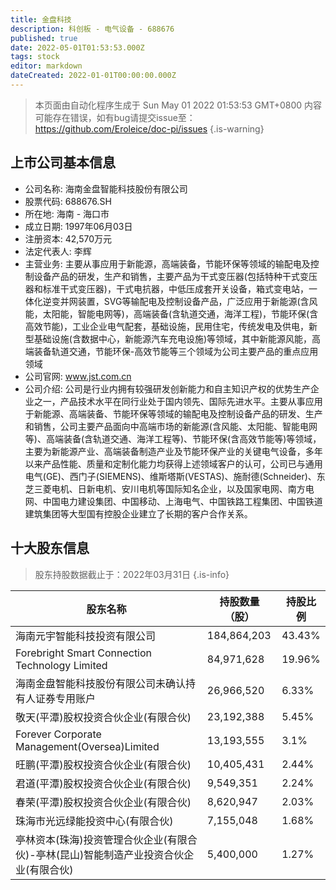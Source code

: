 ```yaml
---
title: 金盘科技
description: 科创板 - 电气设备 - 688676
published: true
date: 2022-05-01T01:53:53.000Z
tags: stock
editor: markdown
dateCreated: 2022-01-01T00:00:00.000Z
---
```


> 本页面由自动化程序生成于 Sun May 01 2022 01:53:53 GMT+0800
> 内容可能存在错误，如有bug请提交issue至：https://github.com/Eroleice/doc-pi/issues
{.is-warning}

## 上市公司基本信息
- 公司名称: 海南金盘智能科技股份有限公司
- 股票代码: 688676.SH
- 所在地: 海南 - 海口市
- 成立日期: 1997年06月03日
- 注册资本: 42,570万元
- 法定代表人: 李辉
- 主营业务: 主要从事应用于新能源，高端装备，节能环保等领域的输配电及控制设备产品的研发，生产和销售，主要产品为干式变压器(包括特种干式变压器和标准干式变压器)，干式电抗器，中低压成套开关设备，箱式变电站，一体化逆变并网装置，SVG等输配电及控制设备产品，广泛应用于新能源(含风能，太阳能，智能电网等)，高端装备(含轨道交通，海洋工程)，节能环保(含高效节能)，工业企业电气配套，基础设施，民用住宅，传统发电及供电，新型基础设施(含数据中心，新能源汽车充电设施)等领域，其中新能源风能，高端装备轨道交通，节能环保-高效节能等三个领域为公司主要产品的重点应用领域
- 公司官网: www.jst.com.cn
- 公司介绍: 公司是行业内拥有较强研发创新能力和自主知识产权的优势生产企业之一，产品技术水平在同行业处于国内领先、国际先进水平。主要从事应用于新能源、高端装备、节能环保等领域的输配电及控制设备产品的研发、生产和销售，公司主要产品面向中高端市场的新能源(含风能、太阳能、智能电网等)、高端装备(含轨道交通、海洋工程等)、节能环保(含高效节能等)等领域，主要为新能源产业、高端装备制造产业及节能环保产业的关键电气设备，多年以来产品性能、质量和定制化能力均获得上述领域客户的认可，公司已与通用电气(GE)、西门子(SIEMENS)、维斯塔斯(VESTAS)、施耐德(Schneider)、东芝三菱电机、日新电机、安川电机等国际知名企业，以及国家电网、南方电网、中国电力建设集团、中国移动、上海电气、中国铁路工程集团、中国铁道建筑集团等大型国有控股企业建立了长期的客户合作关系。


## 十大股东信息
> 股东持股数据截止于：2022年03月31日
{.is-info}

| 股东名称 | 持股数量（股） | 持股比例 |
| --- | --- | --- |
| 海南元宇智能科技投资有限公司 | 184,864,203 | 43.43% |
| Forebright   Smart Connection Technology Limited | 84,971,628 | 19.96% |
| 海南金盘智能科技股份有限公司未确认持有人证券专用账户 | 26,966,520 | 6.33% |
| 敬天(平潭)股权投资合伙企业(有限合伙) | 23,192,388 | 5.45% |
| Forever   Corporate Management(Oversea)Limited | 13,193,555 | 3.1% |
| 旺鹏(平潭)股权投资合伙企业(有限合伙) | 10,405,431 | 2.44% |
| 君道(平潭)股权投资合伙企业(有限合伙) | 9,549,351 | 2.24% |
| 春荣(平潭)股权投资合伙企业(有限合伙) | 8,620,947 | 2.03% |
| 珠海市光远绿能投资中心(有限合伙) | 7,155,048 | 1.68% |
| 亭林资本(珠海)投资管理合伙企业(有限合伙)-亭林(昆山)智能制造产业投资合伙企业(有限合伙) | 5,400,000 | 1.27% |





